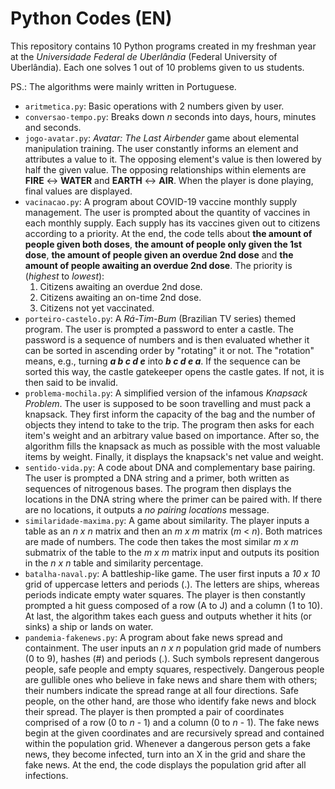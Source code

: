 
# Python Codes (EN)

This repository contains 10 Python programs created in my freshman year at the _Universidade Federal de Uberlândia_ (Federal University of Uberlândia).
Each one solves 1 out of 10 problems given to us students.

PS.: The algorithms were mainly written in Portuguese.

- `aritmetica.py`: Basic operations with 2 numbers given by user.
- `conversao-tempo.py`: Breaks down _n_ seconds into days, hours, minutes and seconds.
- `jogo-avatar.py`: _Avatar: The Last Airbender_ game about elemental manipulation training. The user constantly informs an element and attributes a value
to it. The opposing element's value is then lowered by half the given value. The opposing relationships within elements are **FIRE** &harr; **WATER** and **EARTH** &harr; **AIR**. When the player is done playing, final values are displayed.
- `vacinacao.py`: A program about COVID-19 vaccine monthly supply management. The user is prompted about the quantity of vaccines in each monthly supply. Each supply has its vaccines given out to citizens according to a priority. At the end, the code tells about **the amount of people given both doses**, **the amount of people only given the 1st dose**, **the amount of people given an overdue 2nd dose** and **the amount of people awaiting an overdue 2nd dose**. The priority is (_highest_ to _lowest_):
    1. Citizens awaiting an overdue 2nd dose.
    2. Citizens awaiting an on-time 2nd dose.
    3. Citizens not yet vaccinated.
- `porteiro-castelo.py`: A _Rá-Tim-Bum_ (Brazilian TV series) themed program. The user is prompted a password to enter a castle. The password is a sequence of numbers and is then evaluated whether it can be sorted in ascending order by "rotating" it or not. The "rotation" means, e.g., turning **_a b c d e_** into **_b c d e a_**. If the sequence can be sorted this way, the castle gatekeeper opens the castle gates. If not, it is then said to be invalid.
- `problema-mochila.py`: A simplified version of the infamous _Knapsack Problem_. The user is supposed to be soon travelling and must pack a knapsack. They first inform the capacity of the bag and the number of objects they intend to take to the trip. The program then asks for each item's weight and an arbitrary value based on importance. After so, the algorithm fills the knapsack as much as possible with the most valuable items by weight. Finally, it displays the knapsack's net value and weight.
- `sentido-vida.py`: A code about DNA and complementary base pairing. The user is prompted a DNA string and a primer, both written as sequences of nitrogenous bases. The program then displays the locations in the DNA string where the primer can be paired with. If there are no locations, it outputs a _no pairing locations_ message.
- `similaridade-maxima.py`: A game about similarity. The player inputs a table as an _n x n_ matrix and then an _m x m_ matrix (_m_ < _n_). Both matrices are made of numbers. The code then takes the most similar _m x m_ submatrix of the table to the _m x m_ matrix input and outputs its position in the _n x n_ table and similarity percentage.
- `batalha-naval.py`: A battleship-like game. The user first inputs a _10 x 10_ grid of uppercase letters and periods (.). The letters are ships, whereas periods indicate empty water squares. The player is then constantly prompted a hit guess composed of a row (A to J) and a column (1 to 10). At last, the algorithm takes each guess and outputs whether it hits (or sinks) a ship or lands on water.
- `pandemia-fakenews.py`: A program about fake news spread and containment. The user inputs an _n x n_ population grid made of numbers (0 to 9), hashes (#) and periods (.). Such symbols represent dangerous people, safe people and empty squares, respectively. Dangerous people are gullible ones who believe in fake news and share them with others; their numbers indicate the spread range at all four directions. Safe people, on the other hand, are those who identify fake news and block their spread. The player is then prompted a pair of coordinates comprised of a row (0 to _n_ - 1) and a column (0 to _n_ - 1). The fake news begin at the given coordinates and are recursively spread and contained within the population grid. Whenever a dangerous person gets a fake news, they become infected, turn into an X in the grid and share the fake news. At the end, the code displays the population grid after all infections.
